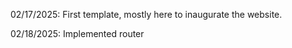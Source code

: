 
02/17/2025: First template, mostly here to inaugurate the website.

02/18/2025: Implemented router

